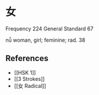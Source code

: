 # 女
Frequency 224
General Standard 67

nǚ
woman, girl; feminine; rad. 38

## References
- [[HSK 1]]
- [[3 Strokes]]
- [[女 Radical]]